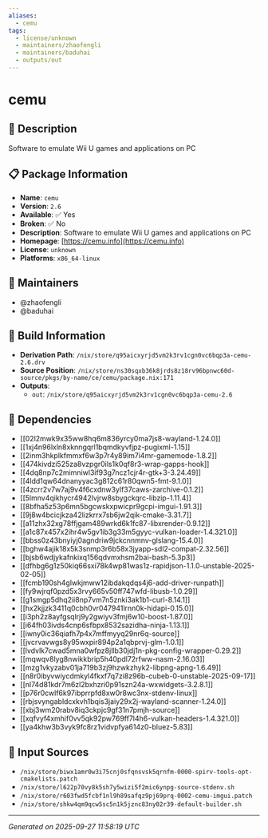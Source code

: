 ```yaml
---
aliases:
  - cemu
tags:
  - license/unknown
  - maintainers/zhaofengli
  - maintainers/baduhai
  - outputs/out
---
```


# cemu

## 📝 Description

Software to emulate Wii U games and applications on PC

## 📋 Package Information

- **Name**: `cemu`
- **Version**: `2.6`
- **Available**: ✅ Yes
- **Broken**: ✅ No
- **Description**: Software to emulate Wii U games and applications on PC
- **Homepage**: [https://cemu.info](https://cemu.info)
- **License**: `unknown`
- **Platforms**: `x86_64-linux`
## 👥 Maintainers

- @zhaofengli
- @baduhai


## 🔧 Build Information

- **Derivation Path**: `/nix/store/q95aicxyrjd5vm2k3rv1cgn0vc6bqp3a-cemu-2.6.drv`
- **Source Position**: `/nix/store/ns30sqxb36k8jrds8z18rv96bpnwc60d-source/pkgs/by-name/ce/cemu/package.nix:171`
- **Outputs**:
  - `out`:  `/nix/store/q95aicxyrjd5vm2k3rv1cgn0vc6bqp3a-cemu-2.6`

## 🔗 Dependencies

- [[02l2mwk9x35ww8hq6m836yrcy0ma7js8-wayland-1.24.0]]
- [[1xj4n96lxln8xknngqrl1bqmdkyvfjpz-pugixml-1.15]]
- [[2inm3hkplkfmmxf6w3p7r4y89im7i4mr-gamemode-1.8.2]]
- [[474kivdzi525za8vzpgr0ils1k0qf8r3-wrap-gapps-hook]]
- [[4dq8np7c2mimniwl3if93g7ncz1cjr4r-gtk+3-3.24.49]]
- [[4ldd1qw64dnanyyac3g812c61r80qwn5-fmt-9.1.0]]
- [[4zcrr2v7w7aj9v4f6cxdnw3ylf37caws-zarchive-0.1.2]]
- [[5lmnv4qikhycr4942lvjrw8sbygckqrc-libzip-1.11.4]]
- [[8bfha5z53p6mn5bgcwskxpwicpr9gcpi-imgui-1.91.3]]
- [[9j8w4bcicjkza42lizkrrx7sb6jw2qik-cmake-3.31.7]]
- [[a11zhx32xg78ffjgam489wrkd6k1fc87-libxrender-0.9.12]]
- [[a1c87x457x2ihr4w5gv1ib3g33m5gyyc-vulkan-loader-1.4.321.0]]
- [[bbss0z43bnyiyj0agndriw9jckcnnmnv-glslang-15.4.0]]
- [[bghw4ajik18x5k3snmp3r6b58x3jyapp-sdl2-compat-2.32.56]]
- [[bjsb6wdjykafnkixq156qdvmxhsm2bai-bash-5.3p3]]
- [[dfhbg6g1z50kiq66sxi78k4wp81was1z-rapidjson-1.1.0-unstable-2025-02-05]]
- [[fcmb190sh4glwkjmww12ibdakqdqs4j6-add-driver-runpath]]
- [[fy9wjrqf0pzd5x3rvy665v50ff747wfd-libusb-1.0.29]]
- [[g1smgp5dhq2ii8np7vm7n5znki3ak1b1-curl-8.14.1]]
- [[hx2kjjzk3411q0cbh0vr047941lrnn0k-hidapi-0.15.0]]
- [[i3ph2z8ayfgsqlrj9y2gwiyv3fmj6w10-boost-1.87.0]]
- [[i64fh03ivds4cnp6sfbpx8532sazidha-ninja-1.13.1]]
- [[iwny0ic36qiafh7p4x7mffmyyq29nr6q-source]]
- [[jvcrvavwgs8y95wxpir894p2a1qbprvj-glm-1.0.1]]
- [[lvdvlk7cwad5mna0wfpz8jllb30jdj1n-pkg-config-wrapper-0.29.2]]
- [[mqwqv8lyg8nwikkbrip5h40pdl72rfww-nasm-2.16.03]]
- [[mzg1vkyzabv01ja719b3zj9hzwkzhyk2-libpng-apng-1.6.49]]
- [[n8r0ibyvwiycdmkyl4fkxf7q7zi8z96b-cubeb-0-unstable-2025-09-17]]
- [[nl74d81kdr7m6zl2bxhzri0p91szn24a-wxwidgets-3.2.8.1]]
- [[p76r0cwlf6k97ibprrpfd8xw0r8wc3nx-stdenv-linux]]
- [[rbjsvyngabldcxkvh1bqis3jaiy29x2j-wayland-scanner-1.24.0]]
- [[xbj3wm20rabv8iq3ckpjc9gf31n7pmjh-source]]
- [[xqfvyf4xmhif0vv5qk92pw769ff7l4h6-vulkan-headers-1.4.321.0]]
- [[ya4khw3b3vyk9fc8rz1vidvpfya614z0-bluez-5.83]]

## 📁 Input Sources

- `/nix/store/biwx1amr0w3i75cnj0sfqnsvsk5qrnfm-0000-spirv-tools-opt-cmakelists.patch`
- `/nix/store/l622p70vy8k5sh7y5wizi5f2mic6ynpg-source-stdenv.sh`
- `/nix/store/r603fwd5fcbf1nl9h89safqz9pj69prq-0002-cemu-imgui.patch`
- `/nix/store/shkw4qm9qcw5sc5n1k5jznc83ny02r39-default-builder.sh`

---
*Generated on 2025-09-27 11:58:19 UTC*
